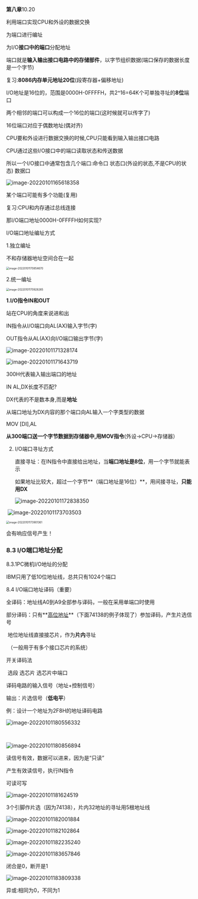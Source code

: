 **第八章**10.20

利用端口实现CPU和外设的数据交换

为端口进行编址

为I/O**接口中的端口**分配地址

端口就是**输入输出接口电路中的存储部件**，以字节组织数据(端口保存的数据长度是一个字节)

复习:**8086内存单元地址20位**(段寄存器+偏移地址)

I/O地址是16位的，范围是0000H-0FFFFH，共2^16=64K个可单独寻址的**8位**端口

两个相邻的端口可以构成一个16位的端口(这时候就可以传字了)

16位端口对应于偶数地址(偶对齐)

CPU要和外设进行数据交换的时候,CPU只能看到输入输出接口电路

CPU通过这些I/O接口中的端口读取状态和传送数据

所以一个I/O接口中通常包含几个端口:命令口 状态口(外设的状态,不是CPU的状态) 数据口

![image-20220101165618358](第八章.assets/image-20220101165618358.png)

某个端口可能有多个功能(复用)

复习:CPU和内存通过总线连接

那I/O端口地址0000H-0FFFFH如何实现?



I/O端口地址编址方式

1.独立编址

不和存储器地址空间合在一起

<img src="第八章.assets/image-20220101170854670.png" alt="image-20220101170854670" style="zoom: 50%;" />



2.统一编址

<img src="第八章.assets/image-20220101170928265.png" alt="image-20220101170928265" style="zoom:50%;" />

**1.I/O指令IN和OUT**

站在CPU的角度来说进和出

IN指令从I/O端口向AL(AX)输入字节(字)

OUT指令从AL(AX)向I/O端口输出字节(字)

![image-20220101171328174](第八章.assets/image-20220101171328174.png)

![image-20220101171643719](第八章.assets/image-20220101171643719.png)

300H代表输入输出端口的地址

IN AL,DX长度不匹配?

DX代表的不是数本身,而是**地址**

从端口地址为DX内容的那个端口向AL输入一个字类型的数据

MOV [DI],AL

**从300端口送一个字节数据到存储器中,用MOV指令**(外设->CPU->存储器）

2. I/O端口寻址方式

   直接寻址：在IN指令中直接给出地址，当**端口地址是8位**，用一个字节就能表示

   如果地址比较大，超过一个字节**（端口地址是16位）**，用间接寻址，**只能用DX**

   ![image-20220101172838350](第八章.assets/image-20220101172838350.png)

​	![image-20220101173703503](第八章.assets/image-20220101173703503.png)

<img src="第八章.assets/image-20220101173901361.png" alt="image-20220101173901361" style="zoom:50%;" />

会有响应信号产生！

### 8.3 I/O端口地址分配

8.3.1PC微机I/O地址的分配

IBM只用了低10位地址线，总共只有1024个端口



8.4 I/O端口地址译码（重要）

全译码：地址线A0到A9全部参与译码，一般在采用单端口时使用

部分译码：只有**<u>高位地址</u>**（下面74138的例子体现了）参加译码，产生片选信号

​					地位地址线直接接芯片，作为**片内**寻址

​					（一般用于有多个接口芯片的系统）

开关译码法

​	选段 选芯片 选芯片中端口



译码电路的输入信号（地址+控制信号）

输出：片选信号（**低电平**）



例：设计一个地址为2F8H的地址译码电路

![image-20220101180556332](第八章.assets/image-20220101180556332.png)

​				

![image-20220101180856894](第八章.assets/image-20220101180856894.png)

读信号有效，数据可以进来，因为是“只读”

产生有效读信号，执行IN指令



可读可写

![image-20220101181624519](第八章.assets/image-20220101181624519.png)





3个引脚作片选（因为74138），片内32地址的寻址用5根地址线

![image-20220101182001884](第八章.assets/image-20220101182001884.png)

![image-20220101182102864](第八章.assets/image-20220101182102864.png)

![image-20220101182235240](第八章.assets/image-20220101182235240.png)

![image-20220101183657846](第八章.assets/image-20220101183657846.png)

闭合是0，断开是1

![image-20220101183809338](第八章.assets/image-20220101183809338.png)

异或:相同为0，不同为1

